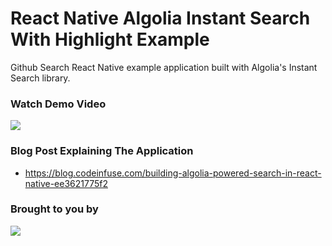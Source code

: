# React Native Algolia Instant Search With Highlight Example

Github Search React Native example application built with Algolia's Instant Search library.

### Watch Demo Video

[![](https://img.youtube.com/vi/YR6Rf7NB-2g/0.jpg)](https://youtu.be/YR6Rf7NB-2g)

### Blog Post Explaining The Application
- https://blog.codeinfuse.com/building-algolia-powered-search-in-react-native-ee3621775f2


### Brought to you by
[![](https://res.cloudinary.com/bilalbudhani/image/upload/v1506954434/codeinfuse-wide-logo_wnxoex.png)](https://www.codeinfuse.com)